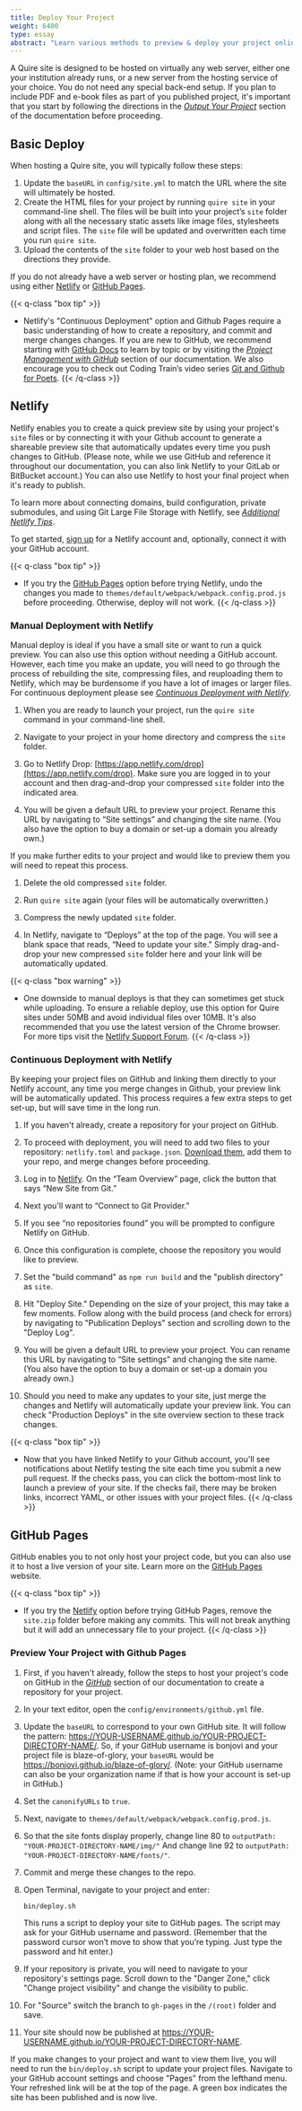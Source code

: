 ```yaml
---
title: Deploy Your Project
weight: 6400
type: essay
abstract: "Learn various methods to preview & deploy your project online"
---
```


A Quire site is designed to be hosted on virtually any web server, either one your institution already runs, or a new server from the hosting service of your choice. You do not need any special back-end setup. If you plan to include PDF and e-book files as part of you published project, it's important that you start by following the directions in the [*Output Your Project*](/documentation/multiformat-output/) section of the documentation before proceeding.

## Basic Deploy

When hosting a Quire site, you will typically follow these steps:

1. Update the `baseURL` in `config/site.yml` to match the URL where the site will ultimately be hosted.
2. Create the HTML files for your project by running `quire site` in your command-line shell. The files will be built into your project’s `site` folder along with all the necessary static assets like image files, stylesheets and script files. The `site` file will be updated and overwritten each time you run `quire site`.
3. Upload the contents of the `site` folder to your web host based on the directions they provide.

If you do not already have a web server or hosting plan, we recommend using either [Netlify](https://www.netlify.com) or [GitHub Pages](https://pages.github.com/).

{{< q-class "box tip" >}}
- Netlify's "Continuous Deployment" option and Github Pages require a basic understanding of how to create a repository, and commit and merge changes changes. If you are new to GitHub, we recommend starting with [GitHub Docs](https://docs.github.com/en/github) to learn by topic or by visiting the [*Project Management with GitHub*](/documentation/github) section of our documentation. We also encourage you to check out Coding Train’s video series [Git and Github for Poets](https://www.youtube.com/playlist?list=PLRqwX-V7Uu6ZF9C0YMKuns9sLDzK6zoiV).
{{< /q-class >}}

## Netlify

Netlify enables you to create a quick preview site by using your project's `site` files or by connecting it with your Github account to generate a shareable preview site that automatically updates every time you push changes to GitHub. (Please note, while we use GitHub and reference it throughout our documentation, you can also link Netlify to your GitLab or BitBucket account.) You can also use Netlify to host your final project when it's ready to publish.

To learn more about connecting domains, build configuration, private submodules, and using Git Large File Storage with Netlify, see [*Additional Netlify Tips*](/documentation/netlify/).

To get started, [sign up](https://app.netlify.com/signup) for a Netlify account and, optionally, connect it with your GitHub account.

{{< q-class "box tip" >}}
- If you try the [GitHub Pages](#github-pages) option before trying Netlify, undo the changes you made to `themes/default/webpack/webpack.config.prod.js` before proceeding. Otherwise, deploy will not work.
{{< /q-class >}}

### Manual Deployment with Netlify

Manual deploy is ideal if you have a small site or want to run a quick preview. You can also use this option without needing a GitHub account. However, each time you make an update, you will need to go through the process of rebuilding the site, compressing files, and reuploading them to Netlify, which may be burdensome if you have a lot of images or larger files. For continuous deployment please see [*Continuous Deployment with Netlify*](#continuous-deployment-with-netlify).

1. When you are ready to launch your project, run the `quire site` command in your command-line shell.

2. Navigate to your project in your home directory and compress the `site` folder.

3. Go to Netlify Drop: [https://app.netlify.com/drop](https://app.netlify.com/drop). Make sure you are logged in to your account and then drag-and-drop your compressed `site` folder into the indicated area.

4. You will be given a default URL to preview your project. Rename this URL by navigating to “Site settings” and changing the site name. (You also have the option to buy a domain or set-up a domain you already own.)

If you make further edits to your project and would like to preview them you will need to repeat this process.

1. Delete the old compressed `site` folder.

2. Run `quire site` again (your files will be automatically overwritten.)

3. Compress the newly updated `site` folder.

4. In Netlify, navigate to “Deploys” at the top of the page. You will see a blank space that reads, “Need to update your site." Simply drag-and-drop your new compressed `site` folder here and your link will be automatically updated.

{{< q-class "box warning" >}}
- One downside to manual deploys is that they can sometimes get stuck while uploading. To ensure a reliable deploy, use this option for Quire sites under 50MB and avoid individual files over 10MB. It's also recommended that you use the latest version of the Chrome browser. For more tips visit the [Netlify Support Forum](https://answers.netlify.com/t/support-guide-my-drag-and-drop-deploy-is-stuck-in-uploading-status/112).
{{< /q-class >}}

### Continuous Deployment with Netlify

By keeping your project files on GitHub and linking them directly to your Netlify account, any time you merge changes in Github, your preview link will be automatically updated. This process requires a few extra steps to get set-up, but will save time in the long run.

1. If you haven't already, create a repository for your project on GitHub.

2. To proceed with deployment, you will need to add two files to your repository: `netlify.toml` and `package.json`. [Download them](/downloads/site-deploy.zip), add them to your repo, and merge changes before proceeding.

3. Log in to [Netlify](https://app.netlify.com/). On the “Team Overview” page, click the button that says “New Site from Git.”

4. Next you'll want to “Connect to Git Provider.”

5. If you see “no repositories found” you will be prompted to configure Netlify on GitHub.

6. Once this configuration is complete, choose the repository you would like to preview.

7. Set the "build command" as `npm run build` and the "publish directory" as `site`.

8. Hit "Deploy Site." Depending on the size of your project, this may take a few moments. Follow along with the build process (and check for errors) by navigating to "Publication Deploys" section and scrolling down to the "Deploy Log".

9. You will be given a default URL to preview your project. You can rename this URL by navigating to “Site settings” and changing the site name. (You also have the option to buy a domain or set-up a domain you already own.)

10. Should you need to make any updates to your site, just merge the changes and Netlify will automatically update your preview link. You can check "Production Deploys" in the site overview section to these track changes.

{{< q-class "box tip" >}}
- Now that you have linked Netlify to your Github account, you'll see notifications about Netlify testing the site each time you submit a new pull request. If the checks pass, you can click the bottom-most link to launch a preview of your site. If the checks fail, there may be broken links, incorrect YAML, or other issues with your project files.
{{< /q-class >}}

## GitHub Pages

GitHub enables you to not only host your project code, but you can also use it to host a live version of your site. Learn more on the [GitHub Pages](https://pages.github.com/) website.

{{< q-class "box tip" >}}
- If you try the [Netlify](#netlify) option before trying GitHub Pages, remove the `site.zip` folder before making any commits. This will not break anything but it will add an unnecessary file to your project.
{{< /q-class >}}

### Preview Your Project with Github Pages

1. First, if you haven't already, follow the steps to host your project's code on GitHub in the [*GitHub*](/documentation/github) section of our documentation to create a repository for your project.

2. In your text editor, open the `config/environments/github.yml` file.

3. Update the `baseURL` to correspond to your own GitHub site. It will follow the pattern: https://YOUR-USERNAME.github.io/YOUR-PROJECT-DIRECTORY-NAME/. So, if your GitHub username is bonjovi and your project file is blaze-of-glory, your `baseURL` would be https://bonjovi.github.io/blaze-of-glory/. (Note: your GitHub username can also be your organization name if that is how your account is set-up in GitHub.)

4. Set the `canonifyURLs` to `true`.

5. Next, navigate to `themes/default/webpack/webpack.config.prod.js`.

6. So that the site fonts display properly, change line 80 to `outputPath: "YOUR-PROJECT-DIRECTORY-NAME/img/"` And change line 92 to `outputPath: "YOUR-PROJECT-DIRECTORY-NAME/fonts/"`.

7. Commit and merge these changes to the repo.

8. Open Terminal, navigate to your project and enter:

    ```text
    bin/deploy.sh
    ```

    This runs a script to deploy your site to GitHub pages. The script may ask for your GitHub username and password. (Remember that the password cursor won’t move to show that you’re typing. Just type the password and hit enter.)

9. If your repository is private, you will need to navigate to your repository's settings page. Scroll down to the "Danger Zone," click "Change project visibility" and change the visibility to public.

10. For "Source" switch the branch to `gh-pages` in the `/(root)` folder and save.

11. Your site should now be published at https://YOUR-USERNAME.github.io/YOUR-PROJECT-DIRECTORY-NAME.

If you make changes to your project and want to view them live, you will need to run the `bin/deploy.sh` script to update your project files. Navigate to your GitHub account settings and choose "Pages" from the lefthand menu. Your refreshed link will be at the top of the page. A green box indicates the site has been published and is now live.
